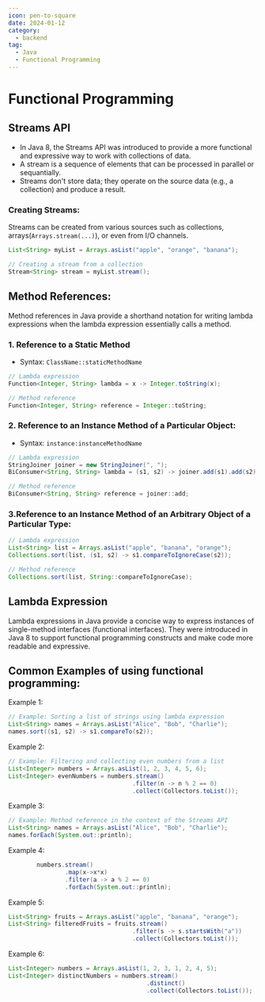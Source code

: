 ```yaml
---
icon: pen-to-square
date: 2024-01-12
category:
  - backend
tag:
  - Java
  - Functional Programming
---
```


# Functional Programming

## Streams API

- In Java 8, the Streams API was introduced to provide a more functional and expressive way to work with collections of data.
- A stream is a sequence of elements that can be processed in parallel or sequantially.
- Streams don't store data; they operate on the source data (e.g., a collection) and produce a result.

### Creating Streams:

Streams can be created from various sources such as collections, arrays(`Arrays.stream(...)`), or even from I/O channels.

```java
List<String> myList = Arrays.asList("apple", "orange", "banana");

// Creating a stream from a collection
Stream<String> stream = myList.stream();

```

## Method References:

Method references in Java provide a shorthand notation for writing lambda expressions when the lambda expression essentially calls a method.

### 1. Reference to a Static Method

- Syntax: `ClassName::staticMethodName`

```java
// Lambda expression
Function<Integer, String> lambda = x -> Integer.toString(x);

// Method reference
Function<Integer, String> reference = Integer::toString;

```

### 2. Reference to an Instance Method of a Particular Object:

- Syntax: `instance:instanceMethodName`

```java
// Lambda expression
StringJoiner joiner = new StringJoiner(", ");
BiConsumer<String, String> lambda = (s1, s2) -> joiner.add(s1).add(s2);

// Method reference
BiConsumer<String, String> reference = joiner::add;

```

### 3.Reference to an Instance Method of an Arbitrary Object of a Particular Type:

```java
// Lambda expression
List<String> list = Arrays.asList("apple", "banana", "orange");
Collections.sort(list, (s1, s2) -> s1.compareToIgnoreCase(s2));

// Method reference
Collections.sort(list, String::compareToIgnoreCase);
```

## Lambda Expression

Lambda expressions in Java provide a concise way to express instances of single-method interfaces (functional interfaces). They were introduced in Java 8 to support functional programming constructs and make code more readable and expressive.

## Common Examples of using functional programming:

Example 1:

```java
// Example: Sorting a list of strings using lambda expression
List<String> names = Arrays.asList("Alice", "Bob", "Charlie");
names.sort((s1, s2) -> s1.compareTo(s2));
```

Example 2:

```java
// Example: Filtering and collecting even numbers from a list
List<Integer> numbers = Arrays.asList(1, 2, 3, 4, 5, 6);
List<Integer> evenNumbers = numbers.stream()
                                   .filter(n -> n % 2 == 0)
                                   .collect(Collectors.toList());

```

Example 3:

```java
// Example: Method reference in the context of the Streams API
List<String> names = Arrays.asList("Alice", "Bob", "Charlie");
names.forEach(System.out::println);

```

Example 4:

```java
        numbers.stream()
                .map(x->x*x)
                .filter(a -> a % 2 == 0)
                .forEach(System.out::println);

```

Example 5:

```java
List<String> fruits = Arrays.asList("apple", "banana", "orange");
List<String> filteredFruits = fruits.stream()
                                   .filter(s -> s.startsWith("a"))
                                   .collect(Collectors.toList());

```

Example 6:

```java
List<Integer> numbers = Arrays.asList(1, 2, 3, 1, 2, 4, 5);
List<Integer> distinctNumbers = numbers.stream()
                                       .distinct()
                                       .collect(Collectors.toList());

```
